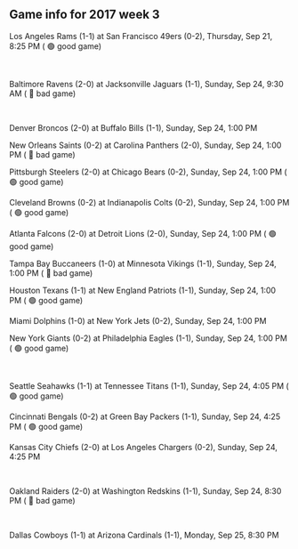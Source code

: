 ## Game info for 2017 week 3
Los Angeles Rams (1-1) at San Francisco 49ers (0-2), Thursday, Sep 21, 8:25 PM (	:green_circle: good game)


<br/>

Baltimore Ravens (2-0) at Jacksonville Jaguars (1-1), Sunday, Sep 24, 9:30 AM (	:red_circle: bad game)


<br/>

Denver Broncos (2-0) at Buffalo Bills (1-1), Sunday, Sep 24, 1:00 PM

New Orleans Saints (0-2) at Carolina Panthers (2-0), Sunday, Sep 24, 1:00 PM (	:red_circle: bad game)

Pittsburgh Steelers (2-0) at Chicago Bears (0-2), Sunday, Sep 24, 1:00 PM (	:green_circle: good game)

Cleveland Browns (0-2) at Indianapolis Colts (0-2), Sunday, Sep 24, 1:00 PM (	:green_circle: good game)

Atlanta Falcons (2-0) at Detroit Lions (2-0), Sunday, Sep 24, 1:00 PM (	:green_circle: good game)

Tampa Bay Buccaneers (1-0) at Minnesota Vikings (1-1), Sunday, Sep 24, 1:00 PM (	:red_circle: bad game)

Houston Texans (1-1) at New England Patriots (1-1), Sunday, Sep 24, 1:00 PM (	:green_circle: good game)

Miami Dolphins (1-0) at New York Jets (0-2), Sunday, Sep 24, 1:00 PM

New York Giants (0-2) at Philadelphia Eagles (1-1), Sunday, Sep 24, 1:00 PM (	:green_circle: good game)


<br/>

Seattle Seahawks (1-1) at Tennessee Titans (1-1), Sunday, Sep 24, 4:05 PM (	:green_circle: good game)

Cincinnati Bengals (0-2) at Green Bay Packers (1-1), Sunday, Sep 24, 4:25 PM (	:green_circle: good game)

Kansas City Chiefs (2-0) at Los Angeles Chargers (0-2), Sunday, Sep 24, 4:25 PM


<br/>

Oakland Raiders (2-0) at Washington Redskins (1-1), Sunday, Sep 24, 8:30 PM (	:red_circle: bad game)


<br/>

Dallas Cowboys (1-1) at Arizona Cardinals (1-1), Monday, Sep 25, 8:30 PM

